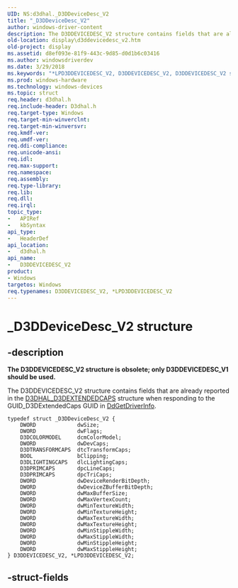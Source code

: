 ```yaml
---
UID: NS:d3dhal._D3DDeviceDesc_V2
title: "_D3DDeviceDesc_V2"
author: windows-driver-content
description: The D3DDEVICEDESC_V2 structure contains fields that are already reported in the D3DHAL_D3DEXTENDEDCAPS structure when responding to the GUID_D3DExtendedCaps GUID in DdGetDriverInfo.
old-location: display\d3ddevicedesc_v2.htm
old-project: display
ms.assetid: d8ef093e-81f9-443c-9d85-d0d1b6c03416
ms.author: windowsdriverdev
ms.date: 3/29/2018
ms.keywords: "*LPD3DDEVICEDESC_V2, D3DDEVICEDESC_V2, D3DDEVICEDESC_V2 structure [Display Devices], _D3DDeviceDesc_V2, d3dhal/, d3dstrct_93cd326d-38b8-4911-87de-a0b4e81f897c.xml, display.d3ddevicedesc_v2"
ms.prod: windows-hardware
ms.technology: windows-devices
ms.topic: struct
req.header: d3dhal.h
req.include-header: D3dhal.h
req.target-type: Windows
req.target-min-winverclnt: 
req.target-min-winversvr: 
req.kmdf-ver: 
req.umdf-ver: 
req.ddi-compliance: 
req.unicode-ansi: 
req.idl: 
req.max-support: 
req.namespace: 
req.assembly: 
req.type-library: 
req.lib: 
req.dll: 
req.irql: 
topic_type:
-	APIRef
-	kbSyntax
api_type:
-	HeaderDef
api_location:
-	d3dhal.h
api_name:
-	D3DDEVICEDESC_V2
product:
- Windows
targetos: Windows
req.typenames: D3DDEVICEDESC_V2, *LPD3DDEVICEDESC_V2
---
```


# _D3DDeviceDesc_V2 structure


## -description


<b>The D3DDEVICEDESC_V2 structure is obsolete; only D3DDEVICEDESC_V1 should be used.</b>

The D3DDEVICEDESC_V2 structure contains fields that are already reported in the 
	 <a href="https://msdn.microsoft.com/library/windows/hardware/ff544753">D3DHAL_D3DEXTENDEDCAPS</a> 
	 structure when responding to the GUID_D3DExtendedCaps GUID in <a href="https://msdn.microsoft.com/89a22163-a678-4c72-932a-ae4d17922e0b">DdGetDriverInfo</a>. 
	 


<pre class="syntax" xml:space="preserve"><code>typedef struct _D3DDeviceDesc_V2 {
    DWORD             dwSize;
    DWORD             dwFlags;
    D3DCOLORMODEL     dcmColorModel;
    DWORD             dwDevCaps;
    D3DTRANSFORMCAPS  dtcTransformCaps;
    BOOL              bClipping;
    D3DLIGHTINGCAPS   dlcLightingCaps;
    D3DPRIMCAPS       dpcLineCaps;
    D3DPRIMCAPS       dpcTriCaps;
    DWORD             dwDeviceRenderBitDepth;
    DWORD             dwDeviceZBufferBitDepth;
    DWORD             dwMaxBufferSize;
    DWORD             dwMaxVertexCount;
    DWORD             dwMinTextureWidth;
    DWORD             dwMinTextureHeight;
    DWORD             dwMaxTextureWidth;
    DWORD             dwMaxTextureHeight;
    DWORD             dwMinStippleWidth;
    DWORD             dwMaxStippleWidth;
    DWORD             dwMinStippleHeight;
    DWORD             dwMaxStippleHeight;
} D3DDEVICEDESC_V2, *LPD3DDEVICEDESC_V2;</code></pre>



## -struct-fields

